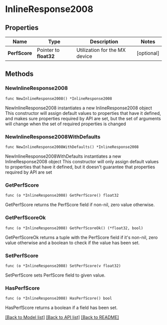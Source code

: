 # InlineResponse2008

## Properties

Name | Type | Description | Notes
------------ | ------------- | ------------- | -------------
**PerfScore** | Pointer to **float32** | Utilization for the MX device | [optional] 

## Methods

### NewInlineResponse2008

`func NewInlineResponse2008() *InlineResponse2008`

NewInlineResponse2008 instantiates a new InlineResponse2008 object
This constructor will assign default values to properties that have it defined,
and makes sure properties required by API are set, but the set of arguments
will change when the set of required properties is changed

### NewInlineResponse2008WithDefaults

`func NewInlineResponse2008WithDefaults() *InlineResponse2008`

NewInlineResponse2008WithDefaults instantiates a new InlineResponse2008 object
This constructor will only assign default values to properties that have it defined,
but it doesn't guarantee that properties required by API are set

### GetPerfScore

`func (o *InlineResponse2008) GetPerfScore() float32`

GetPerfScore returns the PerfScore field if non-nil, zero value otherwise.

### GetPerfScoreOk

`func (o *InlineResponse2008) GetPerfScoreOk() (*float32, bool)`

GetPerfScoreOk returns a tuple with the PerfScore field if it's non-nil, zero value otherwise
and a boolean to check if the value has been set.

### SetPerfScore

`func (o *InlineResponse2008) SetPerfScore(v float32)`

SetPerfScore sets PerfScore field to given value.

### HasPerfScore

`func (o *InlineResponse2008) HasPerfScore() bool`

HasPerfScore returns a boolean if a field has been set.


[[Back to Model list]](../README.md#documentation-for-models) [[Back to API list]](../README.md#documentation-for-api-endpoints) [[Back to README]](../README.md)


